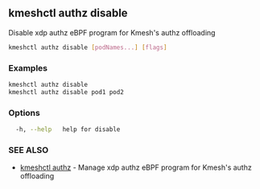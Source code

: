 ## kmeshctl authz disable

Disable xdp authz eBPF program for Kmesh's authz offloading

```bash
kmeshctl authz disable [podNames...] [flags]
```

### Examples

```bash
kmeshctl authz disable
kmeshctl authz disable pod1 pod2
```

### Options

```bash
  -h, --help   help for disable
```

### SEE ALSO

* [kmeshctl authz](kmeshctl_authz.md) - Manage xdp authz eBPF program for Kmesh's authz offloading
